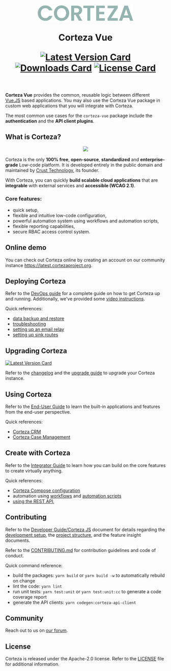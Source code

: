 <h1 align="center">
  <img width="300px" src="https://github.com/cortezaproject/corteza-vue/raw/2022.3.x/.github/assets/corteza_logo.svg" />
  <br />
  <p>Corteza Vue</p>

  <div align="center">

  [![Latest Version Card](https://img.shields.io/npm/v/@cortezaproject/corteza-vue)](https://img.shields.io/npm/v/@cortezaproject/corteza-vue)
  [![Downloads Card](https://img.shields.io/npm/dm/@cortezaproject/corteza-vue)](https://img.shields.io/npm/dm/@cortezaproject/corteza-vue)
  [![License Card](https://img.shields.io/github/license/cortezaproject/corteza-vue)](https://img.shields.io/github/license/cortezaproject/corteza-vue)


  </div>
</h1>

<br />

**Corteza Vue** provides the common, reusable logic between different [Vue.JS](https://vuejs.org/) based applications.
You may also use the Corteza Vue package in custom web applications that you will integrate with Corteza.

The most common use cases for the `corteza-vue` package include the **authentication** and the **API client plugins**.
<br />

## What is Corteza?

<div align="center">
  <img style="max-height: 350px;" src="https://github.com/cortezaproject/corteza-vue/raw/2022.3.x/.github/assets/corteza_dashboard.png" />
</div>

Corteza is the only **100% free**, **open-source**, **standardized** and **enterprise-grade** Low-code platform.
It is developed entirely in the public domain and maintained by [Crust Technology](https://www.crust.tech/), its founder.

With Corteza, you can quickly **build scalable cloud applications** that are **integrable** with external services and **accessible (WCAG 2.1)**.

### Core features:

* quick setup,
* flexible and intuitive low-code configuration,
* powerful automation system using workflows and automation scripts,
* flexible reporting capabilities,
* secure RBAC access control system.

## Online demo

You can check out Corteza online by creating an account on our community instance https://latest.cortezaproject.org.

## Deploying Corteza

Refer to the [DevOps guide](https://docs.cortezaproject.org/corteza-docs/2022.3/devops-guide/index.html) for a complete guide on how to get Corteza up and running.
Additionally, we've provided some [video instructions](https://forum.cortezaproject.org/t/videos-on-how-to-set-up-corteza/91).

Quick references:

* [data backup and restore](https://docs.cortezaproject.org/corteza-docs/2022.3/devops-guide/maintenance/backups.html)
* [troubleshooting](https://docs.cortezaproject.org/corteza-docs/2022.3/devops-guide/maintenance/troubleshooting.html)
* [setting up an email relay](https://docs.cortezaproject.org/corteza-docs/2022.3/devops-guide/extension-requirements/email-relay.html)
* [setting up sink routes](https://docs.cortezaproject.org/corteza-docs/2022.3/devops-guide/extension-requirements/sink-route.html)

## Upgrading Corteza

[![Latest Version Card](https://img.shields.io/github/v/tag/cortezaproject/corteza-js?label=latest%20stable%20version)](https://img.shields.io/github/v/tag/cortezaproject/corteza-js?label=latest%20stable%20version)

Refer to the [changelog](https://docs.cortezaproject.org/corteza-docs/2022.3/changelog/index.html) and the [upgrade guide](https://docs.cortezaproject.org/corteza-docs/2022.3/upgrade-guide/index.html) to upgrade your Corteza instance.

## Using Corteza

Refer to the [End-User Guide](https://docs.cortezaproject.org/corteza-docs/2022.3/end-user-guide/index.html) to learn the built-in applications and features from the end-user perspective.

Quick references:

* [Corteza CRM](https://docs.cortezaproject.org/corteza-docs/2022.3/end-user-guide/crm/index.html)
* [Corteza Case Management](https://docs.cortezaproject.org/corteza-docs/2022.3/end-user-guide/case-management/index.html)

## Create with Corteza

Refer to the [Integrator Guide](https://docs.cortezaproject.org/corteza-docs/2022.3/integrator-guide/index.html) to learn how you can build on the core features to create virtually anything.

Quick references:

* [Corteza Compose configuration](https://docs.cortezaproject.org/corteza-docs/2022.3/integrator-guide/compose-configuration/index.html)
* automation using [workflows](https://docs.cortezaproject.org/corteza-docs/2022.3/integrator-guide/automation/workflows/index.html) and [automation scripts](https://docs.cortezaproject.org/corteza-docs/2022.3/integrator-guide/automation/automation-scripts/index.html)
* [using the REST API](https://docs.cortezaproject.org/corteza-docs/2022.3/integrator-guide/accessing-corteza/index.html),

## Contributing

Refer to the [Developer Guide/Corteza JS](https://docs.cortezaproject.org/corteza-docs/2022.3/developer-guide/corteza-js/index.html) document for details regarding the [development setup](https://docs.cortezaproject.org/corteza-docs/2022.3/developer-guide/corteza-js/index.html#_development_setup), the [project structure](https://docs.cortezaproject.org/corteza-docs/2022.3/developer-guide/corteza-js/structure.html), and the feature insight documents.

Refer to the [CONTRIBUTING.md](CONTRIBUTING.md) for contribution guidelines and code of conduct.

Quick command reference:

* build the packages: `yarn build` or `yarn build -w` to automatically rebuild on change
* lint the code: `yarn lint`
* run unit tests: `yarn test:unit` or `yarn test:unit:cc` to generate a code coverage report
* generate the API clients: `yarn codegen:corteza-api-client`

## Community

Reach out to us on [our forum](https://forum.cortezaproject.org/).

## License

Corteza is released under the Apache-2.0 license.
Refer to the [LICENSE](LICENSE) file for additional information.
